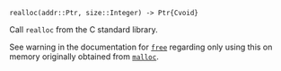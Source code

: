 ```
realloc(addr::Ptr, size::Integer) -> Ptr{Cvoid}
```

Call `realloc` from the C standard library.

See warning in the documentation for [`free`](@ref) regarding only using this on memory originally obtained from [`malloc`](@ref).

